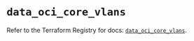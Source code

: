 # `data_oci_core_vlans`

Refer to the Terraform Registry for docs: [`data_oci_core_vlans`](https://registry.terraform.io/providers/oracle/oci/7.19.0/docs/data-sources/core_vlans).
